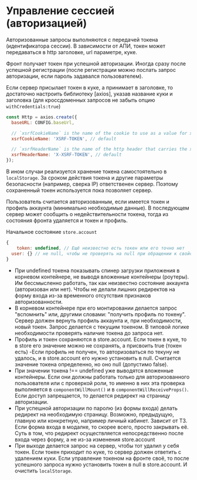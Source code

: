 # Управление сессией (авторизацией)

Авторизованные запросы выполняются с передачей токена (идентификатора сессии). 
В зависимости от АПИ, токен может передаваться в http заголовке, url параметре, куке. 

Фронт получает токен при успешной авторизации. Иногда сразу после успешной регистрации 
(после регистрации можно послать запрос авторизации, если пароль задавался пользователем). 

Если сервер присылает токен в куке, а принимает в заголовке, то достаточно настроить библиотеку 
[axios], указав название куки и заголовка (для кроссдоменных запросов не забыть опцию `withCredentials:true`) 

```javascript
const Http = axios.create({
  baseURL: CONFIG.baseUrl,

  // `xsrfCookieName` is the name of the cookie to use as a value for xsrf token
  xsrfCookieName: 'XSRF-TOKEN', // default

  // `xsrfHeaderName` is the name of the http header that carries the xsrf token value
  xsrfHeaderName: 'X-XSRF-TOKEN', // default
});
```
 
В ином случаи реализуется хранение токена самостоятельно в `localStorage`. За сроком действия токена 
и другие параметры безопасности (например, сверка IP) ответственен сервер. Поэтому сохраненный токен 
используется пока позволяет сервер.

Пользователь считается авторизованным, если имеется токен и профиль аккаунта (минимально 
необходимые данные). В последующем сервер может сообщить о недействительности токена, тогда из 
состояния фронта удаляется и токен и профиль. 

Начальное состояние `store.account`
```javascript
{
	token: undefined, // Ещё неизвестно есть токен или его точно нет
  user: {} // не null, чтобы не проверять на null при обращении к свойствам
}
```    
        
- При undefined токена показывать спинер загрузки приложения в корневом контейнере, не выводя 
вложенные контейнеры (роутеры). Им бессмысленно работать, так как неизвестно состояние аккаунта 
(авторизован или нет). Чтобы не делали лишних редиректов на форму входа из-за временного отсутствия 
признаков авторизованности.
- В корневом контейнере при его монтировании делается запрос "вспомнить" или, другими словами: 
"получить профиль по токену". Сервер должен вернуть профиль аккаунта и, при необходимости, новый 
токен. Запрос делается с текущим токеном. В типовой логике необходимости проверять наличие токена 
до запроса нет. 
- Профиль и токен сохраняются в store.account. Если токен в куке, то в store его значение можно не 
сохранять, а присвоить true (токен есть)
-Если профиль не получен, то авторизоваться по текуну не удалось, и в store.account его нужно 
установить в null. Считается значение токена определенно, но оно null (допустимо false).
- При значении токена !== undefined уже выводятся вложенные контейнеры. Если они должны работать 
только для авторизованного пользователя или с проверкой роли, то именно в них эта проверка 
выполняется в `componentWillMount()` и в `componentWillReceiveProps()`. Если доступ запрещается, 
то делается редирект на страницу авторизации.
- При успешной авторизации по паролю (из формы входа) делать редирект на необходимую страницу. 
Возможно, предыдущую, главную или конкретную, например личный кабинет. Зависит от ТЗ. 
Если форма входа в модалке, то скорее всего, просто закрывать её. Суть в том, что редирект 
осуществляется непосредственно после входа через форму, а не из-за изменения store.account 
- При выходе делается запрос на сервер, чтобы тот удалил у себя токен. Если токен приходит по куке, 
то сервер должен ответить с удалением куки. Если управление токеном на фронте своё, то после 
успешного запроса нужно установить токен в null в store.account. И очистить `localStorage`.
